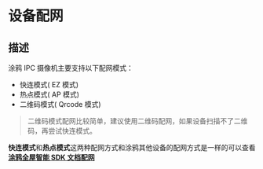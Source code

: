 # 设备配网



## 描述

涂鸦 IPC 摄像机主要支持以下配网模式：

-  快连模式( EZ 模式)
-  热点模式( AP 模式)
-  二维码模式( Qrcode 模式)

> 二维码模式配网比较简单，建议使用二维码配网，如果设备扫描不了二维码，再尝试快连模式。

**快连模式**和**热点模式**这两种配网方式和涂鸦其他设备的配网方式是一样的可以查看 [**涂鸦全屋智能 SDK 文档配网**](https://tuyainc.github.io/tuyasmart_home_android_sdk_doc/zh-hans/resource/Activator_wifi.html)

